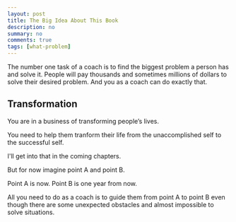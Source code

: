 ```yaml
---
layout: post
title: The Big Idea About This Book
description: no
summary: no
comments: true
tags: [what-problem]
---
```


The number one task of a coach is to find the biggest problem a person has and solve it. People will pay thousands and sometimes millions of dollars to solve their desired problem. And you as a coach can do exactly that. 

## Transformation
You are in a business of transforming people’s lives.  

You need to help them tranform their life from the unaccomplished self to the successful self.

I'll get into that in the coming chapters.

But for now imagine point A and point B.

Point A is now.
Point B is one year from now.

All you need to do as a coach is to guide them from point A to point B even though there are some unexpected obstacles and almost impossible to solve situations.







